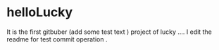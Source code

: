 # helloLucky
It is the first gitbuber (add some test text ) project of lucky ....
I edit the readme for test commit operation .
